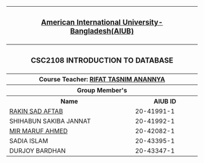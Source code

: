 <p align="center">
<table>
  <tr>
    <th colspan="2"><h3><a href="https://www.aiub.edu">American International University-Bangladesh(AIUB)</a></h3></h>
  </tr>

  <tr>
    <th colspan="2"><h3>CSC2108	INTRODUCTION TO DATABASE</h3></h>
  </tr>
  
  <tr>
    <th colspan="2">Course Teacher: <a href="https://cs.aiub.edu/profile/rifat.tasnim">RIFAT TASNIM ANANNYA</a></th>
  </tr>
  
  <tr>
    <th colspan="2">Group Member's</th>
  </tr>
  
  <tr>
    <th>Name</th>
    <th>AIUB ID</th>
  </tr>
  
  <tr>
    <td><a href="https://www.github.com/aftabrakinsad">RAKIN SAD AFTAB</a></td>
    <td>20-41991-1</td>
  </tr>
  
  <tr>
    <td>SHIHABUN SAKIBA JANNAT</td>
    <td>20-41992-1</td>
  </tr>
  
  <tr>
    <td><a href= "https://github.com/GloriousMir">MIR MARUF AHMED</a></td>
    <td>20-42082-1</td>
  </tr>
  
  <tr>
    <td>SADIA ISLAM</td>
    <td>20-43395-1</td>
  </tr>
  
  <tr>
    <td>DURJOY BARDHAN</td>
    <td>20-43347-1</td>
  </tr>
  
</table>
</P>
